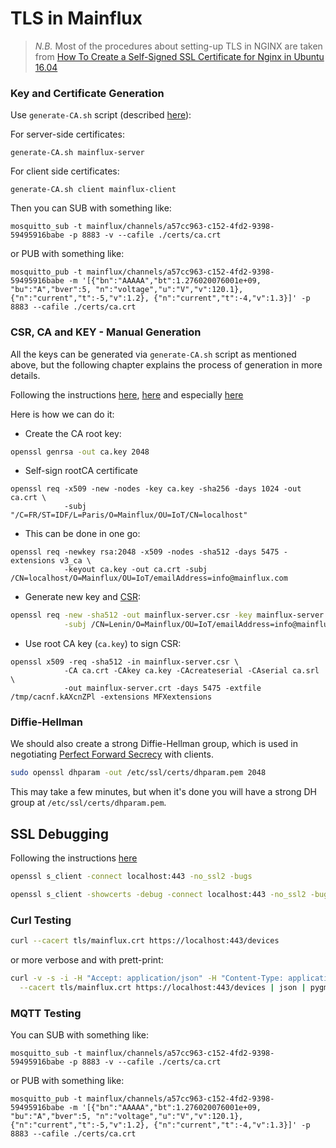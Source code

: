 # TLS in Mainflux

> *N.B.* Most of the procedures about setting-up TLS in NGINX are taken from
> [How To Create a Self-Signed SSL Certificate for Nginx in Ubuntu 16.04](https://www.digitalocean.com/community/tutorials/how-to-create-a-self-signed-ssl-certificate-for-nginx-in-ubuntu-16-04)

### Key and Certificate Generation

Use `generate-CA.sh` script (described [here](http://rockingdlabs.dunmire.org/exercises-experiments/ssl-client-certs-to-secure-mqtt)):

For server-side certificates:
```
generate-CA.sh mainflux-server
```

For client side certificates:
```
generate-CA.sh client mainflux-client
```

Then you can SUB with something like:
```
mosquitto_sub -t mainflux/channels/a57cc963-c152-4fd2-9398-59495916babe -p 8883 -v --cafile ./certs/ca.crt
```

or PUB with something like:
```
mosquitto_pub -t mainflux/channels/a57cc963-c152-4fd2-9398-59495916babe -m '[{"bn":"AAAAA","bt":1.276020076001e+09, "bu":"A","bver":5, "n":"voltage","u":"V","v":120.1}, {"n":"current","t":-5,"v":1.2}, {"n":"current","t":-4,"v":1.3}]' -p 8883 --cafile ./certs/ca.crt
```

### CSR, CA and KEY - Manual Generation
All the keys can be generated via `generate-CA.sh` script as mentioned above, but the following chapter explains the process of generation in more details.

Following the instructions [here](https://help.github.com/enterprise/11.10.340/admin/articles/using-self-signed-ssl-certificates/), [here](http://uwsgi-docs.readthedocs.io/en/latest/HTTPS.html) and especially [here](http://www.shellhacks.com/en/HowTo-Create-CSR-using-OpenSSL-Without-Prompt-Non-Interactive)

Here is how we can do it:

- Create the CA root key:
```bash
openssl genrsa -out ca.key 2048
```

- Self-sign rootCA certificate
```
openssl req -x509 -new -nodes -key ca.key -sha256 -days 1024 -out ca.crt \
			-subj "/C=FR/ST=IDF/L=Paris/O=Mainflux/OU=IoT/CN=localhost"
```

- This can be done in one go:
```
openssl req -newkey rsa:2048 -x509 -nodes -sha512 -days 5475 -extensions v3_ca \
			-keyout ca.key -out ca.crt -subj /CN=localhost/O=Mainflux/OU=IoT/emailAddress=info@mainflux.com
```

- Generate new key and [CSR](https://en.wikipedia.org/wiki/Certificate_signing_request):
```bash
openssl req -new -sha512 -out mainflux-server.csr -key mainflux-server.key \
			-subj /CN=Lenin/O=Mainflux/OU=IoT/emailAddress=info@mainflux.com
```

- Use root CA key (`ca.key`) to sign CSR:
```
openssl x509 -req -sha512 -in mainflux-server.csr \
			-CA ca.crt -CAkey ca.key -CAcreateserial -CAserial ca.srl \
			-out mainflux-server.crt -days 5475 -extfile /tmp/cacnf.kAXcnZPl -extensions MFXextensions
```

### Diffie-Hellman
We should also create a strong Diffie-Hellman group, which is used in negotiating [Perfect Forward Secrecy](https://en.wikipedia.org/wiki/Forward_secrecy) with clients.

```bash
sudo openssl dhparam -out /etc/ssl/certs/dhparam.pem 2048
```
This may take a few minutes, but when it's done you will have a strong DH group at `/etc/ssl/certs/dhparam.pem`.

## SSL Debugging
Following the instructions [here](https://www.kamailio.org/wiki/tutorials/tls/testing-and-debugging)
```bash
openssl s_client -connect localhost:443 -no_ssl2 -bugs
```

```bash
openssl s_client -showcerts -debug -connect localhost:443 -no_ssl2 -bugs
```

### Curl Testing
```bash
curl --cacert tls/mainflux.crt https://localhost:443/devices
```
or more verbose and with prett-print:
```bash
curl -v -s -i -H "Accept: application/json" -H "Content-Type: application/json" \
  --cacert tls/mainflux.crt https://localhost:443/devices | json | pygmentize -l json
```
### MQTT Testing
You can SUB with something like:
```
mosquitto_sub -t mainflux/channels/a57cc963-c152-4fd2-9398-59495916babe -p 8883 -v --cafile ./certs/ca.crt
```

or PUB with something like:
```
mosquitto_pub -t mainflux/channels/a57cc963-c152-4fd2-9398-59495916babe -m '[{"bn":"AAAAA","bt":1.276020076001e+09, "bu":"A","bver":5, "n":"voltage","u":"V","v":120.1}, {"n":"current","t":-5,"v":1.2}, {"n":"current","t":-4,"v":1.3}]' -p 8883 --cafile ./certs/ca.crt
